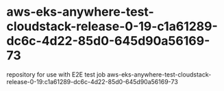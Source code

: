 # aws-eks-anywhere-test-cloudstack-release-0-19-c1a61289-dc6c-4d22-85d0-645d90a56169-73
repository for use with E2E test job aws-eks-anywhere-test-cloudstack-release-0-19:c1a61289-dc6c-4d22-85d0-645d90a56169-73
